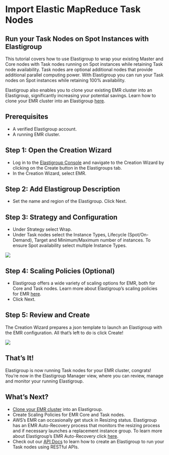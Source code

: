 # Import Elastic MapReduce Task Nodes

## Run your Task Nodes on Spot Instances with Elastigroup

This tutorial covers how to use Elastigroup to wrap your existing Master and Core nodes with Task nodes running on Spot instances while retaining Task node availability. Task nodes are optional additional nodes that provide additional parallel computing power. With Elastigroup you can run your Task nodes on Spot instances while retaining 100% availability.

Elastigroup also enables you to clone your existing EMR cluster into an Elastigroup, significantly increasing your potential savings. Learn how to clone your EMR cluster into an Elastigroup [here](https://help.dev.spot.io/elastigroup/tools-integrations/elastic-mapreduce/).

## Prerequisites

* A verified Elastigroup account.
* A running EMR cluster.

## Step 1: Open the Creation Wizard

* Log in to the [Elastigroup Console](http://console.spotinst.com/) and navigate to the Creation Wizard by clicking on the Create button in the Elastigroups tab.
* In the Creation Wizard, select EMR.

## Step 2: Add Elastigroup Description

* Set the name and region of the Elastigroup. Click Next.

## Step 3: Strategy and Configuration

* Under Strategy select Wrap.
* Under Task nodes select the Instance Types, Lifecycle (Spot/On-Demand), Target and Minimum/Maximum number of instances. To ensure Spot availability select multiple Instance Types.

<img src="/elastigroup/_media/import-elastic-mapreduce-task-nodes_1.png" />

## Step 4: Scaling Policies (Optional)

* Elastigroup offers a wide variety of scaling options for EMR, both for Core and Task nodes. Learn more about Elastigroup’s scaling policies for EMR [here](https://help.dev.spot.io/elastigroup/tools-integrations/elastic-mapreduce/scaling-policies-for-emr).
* Click Next.

## Step 5: Review and Create

The Creation Wizard prepares a json template to launch an Elastigroup with the EMR configuration. All that’s left to do is click Create!

<img src="/elastigroup/_media/import-elastic-mapreduce-task-nodes_2.png" />

## That’s It!

Elastigroup is now running Task nodes for your EMR cluster, congrats! You’re now in the Elastigroup Manager view, where you can review, manage and monitor your running Elastigroup.

## What’s Next?

* [Clone your EMR cluster](https://help.dev.spot.io/elastigroup/tools-integrations/elastic-mapreduce/) into an Elastigroup.
* Create Scaling Policies for EMR Core and Task nodes.
* AWS’s EMR can occasionally get stuck in Resizing status. Elastigroup has an EMR Auto-Recovery process that monitors the resizing process and if necessary launches a replacement instance group. To learn more about Elastigroup’s EMR Auto-Recovery click [here](https://help.dev.spot.io/elastigroup/tools-integrations/elastic-mapreduce/).
* Check out our [API Docs](https://docs.spot.io/spotinst-api/) to learn how to create an Elastigroup to run your Task nodes using RESTful APIs.
